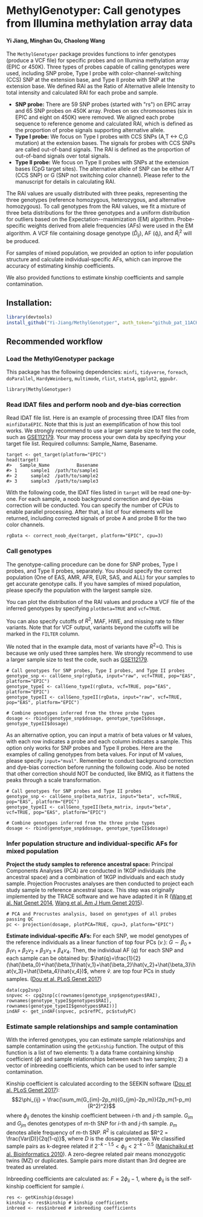 # MethylGenotyper: Call genotypes from Illumina methylation array data

#### Yi Jiang, Minghan Qu, Chaolong Wang

The `MethylGenotyper` package provides functions to infer genotypes (produce a VCF file) for specific probes and on Illumina methylation array (EPIC or 450K). Three types of probes capable of calling genotypes were used, including SNP probe, Type I probe with color-channel-switching (CCS) SNP at the extension base, and Type II probe with SNP at the extension base. We defined RAI as the Ratio of Alternative allele Intensity to total intensity and calculated RAI for each probe and sample.

-   **SNP probe:** There are 59 SNP probes (started with "rs") on EPIC array and 65 SNP probes on 450K array. Probes on sex chromosomes (six in EPIC and eight on 450K) were removed. We aligned each probe sequence to reference genome and calculated RAI, which is defined as the proportion of probe signals supporting alternative allele.
-   **Type I probe:** We focus on Type I probes with CCS SNPs (A,T \<-\> C,G mutation) at the extension bases. The signals for probes with CCS SNPs are called out-of-band signals. The RAI is defined as the proportion of out-of-band signals over total signals.
-   **Type II probe:** We focus on Type II probes with SNPs at the extension bases (CpG target sites). The alternative allele of SNP can be either A/T (CCS SNP) or G (SNP not switching color channel). Please refer to the manuscript for details in calculating RAI.

The RAI values are usually distributed with three peaks, representing the three genotypes (reference homozygous, heterozygous, and alternative homozygous). To call genotypes from the RAI values, we fit a mixture of three beta distributions for the three genotypes and a uniform distribution for outliers based on the Expectation--maximization (EM) algorithm. Probe-specific weights derived from allele frequencies (AFs) were used in the EM algorithm. A VCF file containing dosage genotype ($\hat{D}_{ij}$), AF ($\hat{q}_i$), and $\hat{R}_i^2$ will be produced.

For samples of mixed population, we provided an option to infer population structure and calculate individual-specific AFs, which can improve the accuracy of estimating kinship coefficients.

We also provided functions to estimate kinship coefficients and sample contamination.

## Installation:

``` r
library(devtools)
install_github("Yi-Jiang/MethylGenotyper", auth_token="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")
```

## Recommended workflow

### Load the MethylGenotyper package

This package has the following dependencies: `minfi`, `tidyverse`, `foreach`, `doParallel`, `HardyWeinberg`, `multimode`, `rlist`, `stats4`, `ggplot2`, `ggpubr`.

```{r MethylGenotyper, eval=TRUE, message=FALSE, warning=FALSE}
library(MethylGenotyper)
```

### Read IDAT files and perform noob and dye-bias correction

Read IDAT file list. Here is an example of processing three IDAT files from `minfiDataEPIC`. Note that this is just an exemplification of how this tool works. We strongly recommend to use a larger sample size to test the code, such as [GSE112179](https://www.ncbi.nlm.nih.gov/geo/query/acc.cgi?acc=GSE112179). Your may process your own data by specifying your target file list. Required collumns: Sample_Name, Basename.

```{r rgSet, eval=TRUE, warning=FALSE, message=TRUE}
target <- get_target(platform="EPIC")
head(target)
#>   Sample_Name          Basename
#> 1     sample1  /path/to/sample1
#> 2     sample2  /path/to/sample2
#> 3     sample3  /path/to/sample3
```

With the following code, the IDAT files listed in `target` will be read one-by-one. For each sample, a noob background correction and dye-bias correction will be conducted. You can specify the number of CPUs to enable parallel processing. After that, a list of four elements will be returned, including corrected signals of probe A and probe B for the two color channels.

```{r correct_noob_dye, eval=FALSE, warning=FALSE, message=FALSE}
rgData <- correct_noob_dye(target, platform="EPIC", cpu=3)
```

### Call genotypes

The genotype-calling procedure can be done for SNP probes, Type I probes, and Type II probes, separately. You should specify the correct population (One of EAS, AMR, AFR, EUR, SAS, and ALL) for your samples to get accurate genotype calls. If you have samples of mixed population, please specify the population with the largest sample size.

You can plot the distribution of the RAI values and produce a VCF file of the inferred genotypes by specifying `plotBeta=TRUE` and `vcf=TRUE`.

You can also specify cutoffs of $R^2$, MAF, HWE, and missing rate to filter variants. Note that for VCF output, variants beyond the cutoffs will be marked in the `FILTER` column.

We noted that in the example data, most of variants have $R^2$=0. This is because we only used three samples here. We strongly recommend to use a larger sample size to test the code, such as [GSE112179](https://www.ncbi.nlm.nih.gov/geo/query/acc.cgi?acc=GSE112179).

```{r callGeno, eval=FALSE, warning=FALSE, message=FALSE}
# Call genotypes for SNP probes, Type I probes, and Type II probes
genotype_snp <- callGeno_snp(rgData, input="raw", vcf=TRUE, pop="EAS", platform="EPIC")
genotype_typeI <- callGeno_typeI(rgData, vcf=TRUE, pop="EAS", platform="EPIC")
genotype_typeII <- callGeno_typeII(rgData, input="raw", vcf=TRUE, pop="EAS", platform="EPIC")

# Combine genotypes inferred from the three probe types
dosage <- rbind(genotype_snp$dosage, genotype_typeI$dosage, genotype_typeII$dosage)
```

As an alternative option, you can input a matrix of beta values or M values, with each row indicates a probe and each column indicates a sample. This option only works for SNP probes and Type II probes. Here are the examples of calling genotypes from beta values. For input of M values, please specify `input="mval"`. Remember to conduct background correction and dye-bias correction before running the following code. Also be noted that other correction should NOT be conducted, like BMIQ, as it flattens the peaks through a scale transformation.

```{r callGeno2, eval=FALSE, warning=FALSE, message=FALSE}
# Call genotypes for SNP probes and Type II probes
genotype_snp <- callGeno_snp(beta_matrix, input="beta", vcf=TRUE, pop="EAS", platform="EPIC")
genotype_typeII <- callGeno_typeII(beta_matrix, input="beta", vcf=TRUE, pop="EAS", platform="EPIC")

# Combine genotypes inferred from the three probe types
dosage <- rbind(genotype_snp$dosage, genotype_typeII$dosage)
```

### Infer population structure and individual-specific AFs for mixed population

**Project the study samples to reference ancestral space:** Principal Components Analyses (PCA) are conducted in 1KGP individuals (the ancestral space) and a combination of 1KGP individuals and each study sample. Projection Procrustes analyses are then conducted to project each study sample to reference ancestral space. This step was originally implemented by the TRACE software and we have adapted it in R ([Wang et al. Nat Genet 2014](https://www.nature.com/articles/ng.2924), [Wang et al. Am J Hum Genet 2015](http://dx.doi.org/10.1016/j.ajhg.2015.04.018)).

```{r projection, eval=FALSE, warning=FALSE, message=FALSE}
# PCA and Procrustes analysis, based on genotypes of all probes passing QC
pc <- projection(dosage, plotPCA=TRUE, cpu=3, platform="EPIC")
```

**Estimate individual-specific AFs:** For each SNP, we model genotypes of the reference individuals as a linear function of top four PCs ($v_\cdot$): $G\sim\beta_0+\beta_1v_1+\beta_2v_2+\beta_3v_3+\beta_4v_4$. Then, the individual AF ($q$) for each SNP and each sample can be obtained by: $\hat{q}=\frac{1}{2}(\hat{\beta_0}+\hat{\beta_1}\hat{v_1}+\hat{\beta_2}\hat{v_2}+\hat{\beta_3}\hat{v_3}+\hat{\beta_4}\hat{v_4})$, where $\hat{v}_\cdot$ are top four PCs in study samples. ([Dou et al. PLoS Genet 2017](https://journals.plos.org/plosgenetics/article?id=10.1371/journal.pgen.1007021))

```{r indAF, eval=FALSE, warning=FALSE, message=FALSE}
data(cpg2snp)
snpvec <- cpg2snp[c(rownames(genotype_snp$genotypes$RAI), rownames(genotype_typeI$genotypes$RAI), rownames(genotype_typeII$genotypes$RAI))]
indAF <- get_indAF(snpvec, pc$refPC, pc$studyPC)
```

<!-- **Recalibrate genotype probabilities based on individual-specific AFs: ** This step is based on the Bayesian approach, which can be implemented by using the `get_GP_bayesian` function. -->

<!-- ```{r recal_geno, eval=FALSE, warning=FALSE, message=FALSE} -->

<!-- # Recalibrate genotypes for SNP probes, Type I probes, and Type II probes -->

<!-- genotype_snp_recal <- recal_Geno(genotype_snp, type="snp_probe", indAF=indAF, platform="EPIC") -->

<!-- genotype_typeI_recal <- recal_Geno(genotype_typeI, type="typeI_probe", indAF=indAF, platform="EPIC") -->

<!-- genotype_typeII_recal <- recal_Geno(genotype_typeII, type="typeII_probe", indAF=indAF, platform="EPIC") -->

<!-- # Combine genotypes inferred from the three probe types -->

<!-- dosage_recal <- rbind(genotype_snp_recal$dosage, genotype_typeI_recal$dosage, genotype_typeII_recal$dosage) -->

<!-- ``` -->

### Estimate sample relationships and sample contamination

With the inferred genotypes, you can estimate sample relationships and sample contamination using the `getKinship` function. The output of this function is a list of two elements: 1) a data frame containing kinship coefficient ($\phi$) and sample relationships between each two samples; 2) a vector of inbreeding coefficients, which can be used to infer sample contamination.

Kinship coefficient is calculated according to the SEEKIN software ([Dou et al. PLoS Genet 2017](https://journals.plos.org/plosgenetics/article?id=10.1371/journal.pgen.1007021)): $$2\phi_{ij} = \frac{\sum_m(G_{im}-2p_m)(G_{jm}-2p_m)}{2p_m(1-p_m)(R^2)^2}$$ where $\phi_{ij}$ denotes the kinship coefficient between $i$-th and $j$-th sample. $G_{im}$ and $G_{jm}$ denotes genotypes of $m$-th SNP for $i$-th and $j$-th sample. $p_m$ denotes allele frequency of $m$-th SNP. $R^2$ is calculated as $R^2 = \frac{Var(D)}{2q(1-q)}$, where $D$ is the dosage genotype. We classified sample pairs as k-degree related if $2^{-k-1.5} < \phi_{ij} < 2^{-k-0.5}$ ([Manichaikul et al. Bioinformatics 2010](https://academic.oup.com/bioinformatics/article/26/22/2867/228512)). A zero-degree related pair means monozygotic twins (MZ) or duplicates. Sample pairs more distant than 3rd degree are treated as unrelated.

Inbreeding coefficients are calculated as: $F=2\phi_{ii}-1$, where $\phi_{ii}$ is the self-kinship coefficient for sample $i$.

```{r getKinship, eval=FALSE, warning=FALSE, message=FALSE}
res <- getKinship(dosage)
kinship <- res$kinship # kinship coefficients
inbreed <- res$inbreed # inbreeding coefficients
```
